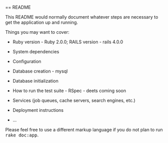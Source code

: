 == README

This README would normally document whatever steps are necessary to get the
application up and running.

Things you may want to cover:

* Ruby version - Ruby 2.0.0; RAILS version - rails 4.0.0

* System dependencies 

* Configuration

* Database creation - mysql

* Database initialization

* How to run the test suite - RSpec - deets coming soon

* Services (job queues, cache servers, search engines, etc.)

* Deployment instructions

* ...


Please feel free to use a different markup language if you do not plan to run
<tt>rake doc:app</tt>.
